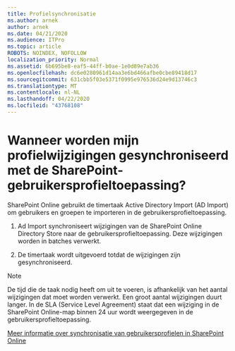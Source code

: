 ```yaml
---
title: Profielsynchronisatie
ms.author: arnek
author: arnek
ms.date: 04/21/2020
ms.audience: ITPro
ms.topic: article
ROBOTS: NOINDEX, NOFOLLOW
localization_priority: Normal
ms.assetid: 6b695be8-eaf5-44ff-b0ae-1e0d89e7ab36
ms.openlocfilehash: dc6e0280961d14aa3e6bd466afbe0cbe89418d17
ms.sourcegitcommit: 631cbb5f03e5371f0995e976536d24e9d13746c3
ms.translationtype: MT
ms.contentlocale: nl-NL
ms.lasthandoff: 04/22/2020
ms.locfileid: "43768108"
---
```

# <a name="when-do-my-profile-changes-sync-to-the-sharepoint-user-profile-application"></a>Wanneer worden mijn profielwijzigingen gesynchroniseerd met de SharePoint-gebruikersprofieltoepassing?

SharePoint Online gebruikt de timertaak Active Directory Import (AD Import) om gebruikers en groepen te importeren in de gebruikersprofieltoepassing. 
  
1. Ad Import synchroniseert wijzigingen van de SharePoint Online Directory Store naar de gebruikersprofieltoepassing. Deze wijzigingen worden in batches verwerkt.
    
2. De timertaak wordt uitgevoerd totdat de wijzigingen zijn gesynchroniseerd.
    
> [!NOTE]
> De tijd die de taak nodig heeft om uit te voeren, is afhankelijk van het aantal wijzigingen dat moet worden verwerkt. Een groot aantal wijzigingen duurt langer. In de SLA (Service Level Agreement) staat dat een wijziging in de SharePoint Online-map binnen 24 uur wordt weergegeven in de gebruikersprofieltoepassing. 
  
[Meer informatie over synchronisatie van gebruikersprofielen in SharePoint Online](https://go.microsoft.com/fwlink/?linkid=875671)
  

